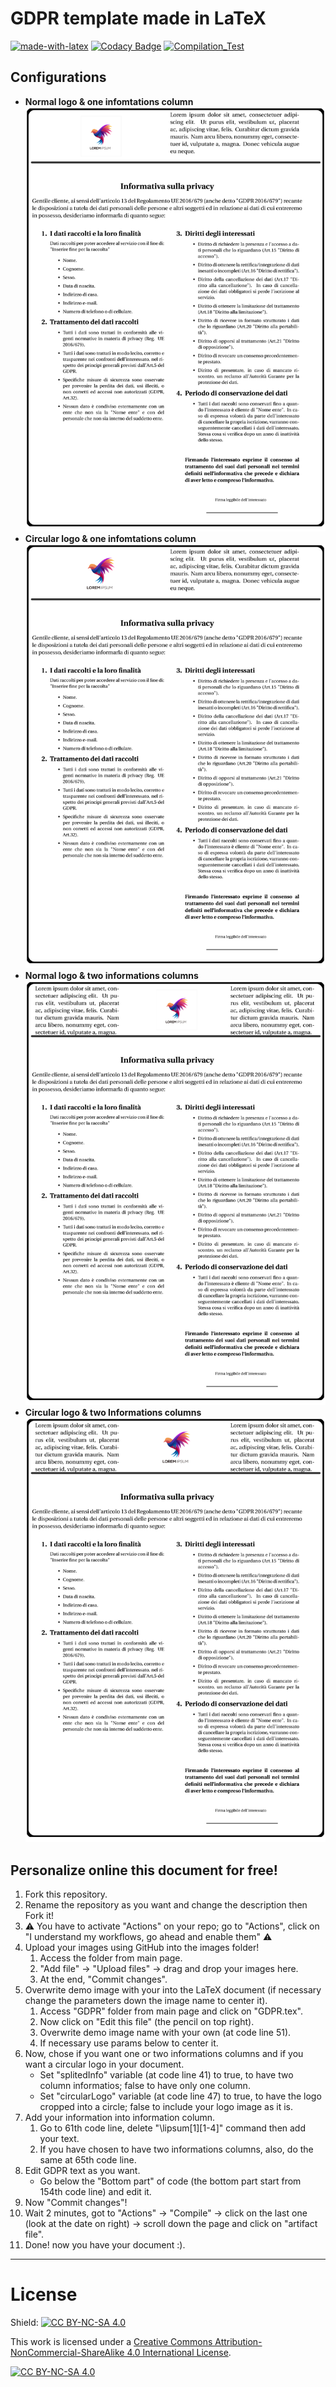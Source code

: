 # GDPR template made in LaTeX
[![made-with-latex](https://img.shields.io/badge/Made%20with-LaTeX-1f425f.svg)](https://www.latex-project.org/)
[![Codacy Badge](https://app.codacy.com/project/badge/Grade/f8d1c683d77048e29b3c8ffa7aa178c7)](https://app.codacy.com/gh/R0mb0/GDPR_template/dashboard?utm_source=gh&utm_medium=referral&utm_content=&utm_campaign=Badge_grade)
[![Compilation_Test](https://github.com/R0mb0/GDPR_template/actions/workflows/Compilation_Test.yml/badge.svg)](https://github.com/R0mb0/GDPR_template/actions/workflows/Compilation_Test.yml)

## Configurations
-   **Normal logo & one infomtations column**
    ![1](https://github.com/R0mb0/GDPR_template/blob/main/ReadMe_Images/One_informations_column_%26_normal_logo.png)
-   **Circular logo & one infomtations column**
    ![2](https://github.com/R0mb0/GDPR_template/blob/main/ReadMe_Images/One_informations_column_%26_circular_logo.png)
-   **Normal logo & two informations columns**
    ![3](https://github.com/R0mb0/GDPR_template/blob/main/ReadMe_Images/Two_informations_columns_%26_normal_logo.png)
-   **Circular logo & two Informations columns**
    ![4](https://github.com/R0mb0/GDPR_template/blob/main/ReadMe_Images/Two_informations_columns_%26_circular_logo.png)

## Personalize online this document for free!
1.  Fork this repository.
2.  Rename the repository as you want and change the description then Fork it!
3.  ⚠️ You have to activate "Actions" on your repo; go to "Actions", click on "I understand my workflows, go ahead and enable them" ⚠️
4.  Upload your images using GitHub into the images folder!
    1.  Access the folder from main page.
    2.  "Add file" -> "Upload files" -> drag and drop your images here.
    3.  At the end, "Commit changes".
5.  Overwrite demo image with your into the LaTeX document (if necessary change the parameters down the image name to center it).
    1.  Access "GDPR" folder from main page and click on "GDPR.tex".
    2.  Now click on "Edit this file" (the pencil on top right).
    3.  Overwrite demo image name with your own (at code line 51).
    4.  If necessary use params below to center it.
6.  Now, chose if you want one or two informations columns and if you want a circular logo in your document.
    -   Set "splitedInfo" variable (at code line 41) to true, to have two column informatios; false to have only one column.
    -   Set "circularLogo" variable (at code line 47) to true, to have the logo cropped into a circle; false to include your logo image as it is.
7.  Add your information into information column.
    1.  Go to 61th code line, delete "\lipsum[1][1-4]" command then add your text.
    2.  If you have chosen to have two informations columns, also, do the same at 65th code line.
8.  Edit GDPR text as you want.
    -   Go below the "Bottom part" of code (the bottom part start from 154th code line) and edit it.
9.  Now "Commit changes"!
10. Wait 2 minutes, got to "Actions" -> "Compile" -> click on the last one (look at the date on right) -> scroll down the page and click on "artifact file".
11. Done! now you have your document :).       
---

# License
Shield: [![CC BY-NC-SA 4.0][cc-by-nc-sa-shield]][cc-by-nc-sa]

This work is licensed under a
[Creative Commons Attribution-NonCommercial-ShareAlike 4.0 International License][cc-by-nc-sa].

[![CC BY-NC-SA 4.0][cc-by-nc-sa-image]][cc-by-nc-sa]

[cc-by-nc-sa]: http://creativecommons.org/licenses/by-nc-sa/4.0/
[cc-by-nc-sa-image]: https://licensebuttons.net/l/by-nc-sa/4.0/88x31.png
[cc-by-nc-sa-shield]: https://img.shields.io/badge/License-CC%20BY--NC--SA%204.0-lightgrey.svg
